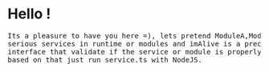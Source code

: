 <h1>Hello !</h1>

<pre>
Its a pleasure to have you here =), lets pretend ModuleA,ModuleB are 
serious services in runtime or modules and imAlive is a precious method in 
interface that validate if the service or module is properly integrated,
based on that just run service.ts with NodeJS.
</pre>